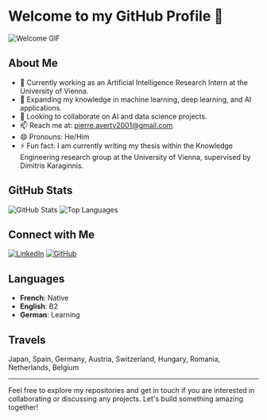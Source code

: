 # Welcome to my GitHub Profile 👋

![Welcome GIF](https://media.giphy.com/media/v1.Y2lkPTc5MGI3NjExbnBhOXc4dTk4ajJoc3c1eTNva3R2bnUyZnRxbmZnZDZtN2ljdnh5YiZlcD12MV9naWZzX3NlYXJjaCZjdD1n/Dg4TxjYikCpiGd7tYs/giphy.gif)

## About Me

- 🔭 Currently working as an Artificial Intelligence Research Intern at the University of Vienna.
- 🌱 Expanding my knowledge in machine learning, deep learning, and AI applications.
- 👯 Looking to collaborate on AI and data science projects.
- 📫 Reach me at: [pierre.averty2001@gmail.com](mailto:pierre.averty2001@gmail.com)
- 😄 Pronouns: He/Him
- ⚡ Fun fact: I am currently writing my thesis within the Knowledge Engineering research group at the University of Vienna, supervised by Dimitris Karaginnis.


## GitHub Stats

![GitHub Stats](https://github-readme-stats.vercel.app/api?username=pierreaverty&show_icons=true&theme=radical)
![Top Languages](https://github-readme-stats.vercel.app/api/top-langs/?username=pierreaverty&layout=compact&theme=radical)

## Connect with Me

[![LinkedIn](https://img.shields.io/badge/LinkedIn-blue?style=flat&logo=linkedin&labelColor=blue)](https://www.linkedin.com/in/pierre-averty-996ab5195/)
[![GitHub](https://img.shields.io/badge/GitHub-black?style=flat&logo=github&labelColor=black)](https://github.com/pierreaverty)

## Languages

- **French**: Native
- **English**: B2
- **German**: Learning

## Travels

Japan, Spain, Germany, Austria, Switzerland, Hungary, Romania, Netherlands, Belgium

---

Feel free to explore my repositories and get in touch if you are interested in collaborating or discussing any projects. Let's build something amazing together!
